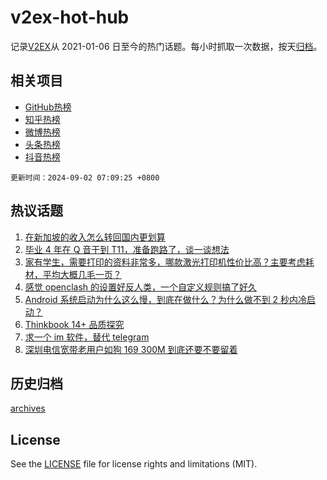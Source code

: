 # v2ex-hot-hub

 记录[V2EX](https://www.v2ex.com/)从 2021-01-06 日至今的热门话题。每小时抓取一次数据，按天[归档](archives)。
 
 ## 相关项目

- [GitHub热榜](https://github.com/lonnyzhang423/github-hot-hub)
- [知乎热榜](https://github.com/lonnyzhang423/zhihu-hot-hub)
- [微博热榜](https://github.com/lonnyzhang423/weibo-hot-hub)
- [头条热榜](https://github.com/lonnyzhang423/toutiao-hot-hub)
- [抖音热榜](https://github.com/lonnyzhang423/douyin-hot-hub)


 `更新时间：2024-09-02 07:09:25 +0800`

## 热议话题

1. [在新加坡的收入怎么转回国内更划算](https://www.v2ex.com/t/1069327)
1. [毕业 4 年在 Q 音干到 T11，准备跑路了，谈一谈想法](https://www.v2ex.com/t/1069344)
1. [家有学生，需要打印的资料非常多，哪款激光打印机性价比高？主要考虑耗材，平均大概几毛一页？](https://www.v2ex.com/t/1069342)
1. [感觉 openclash 的设置好反人类，一个自定义规则搞了好久](https://www.v2ex.com/t/1069333)
1. [Android 系统启动为什么这么慢，到底在做什么？为什么做不到 2 秒内冷启动？](https://www.v2ex.com/t/1069402)
1. [Thinkbook 14+ 品质探究](https://www.v2ex.com/t/1069341)
1. [求一个 im 软件，替代 telegram](https://www.v2ex.com/t/1069388)
1. [深圳电信宽带老用户如狗 169 300M 到底还要不要留着](https://www.v2ex.com/t/1069383)

## 历史归档

[archives](archives)

## License

See the [LICENSE](LICENSE) file for license rights and limitations (MIT).

